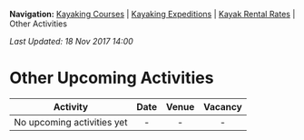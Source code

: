 **Navigation:** [Kayaking Courses](index) &#124; [Kayaking Expeditions](expedition) &#124; [Kayak Rental Rates](rental) &#124; Other Activities

_Last Updated: 18 Nov 2017 14:00_
# Other Upcoming Activities

Activity | Date | Venue | Vacancy
:---:|:---:|:---:|:---:
No upcoming activities yet|-|-|- 

